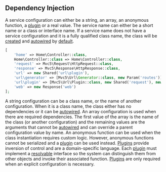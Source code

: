 ## Dependency Injection
A service configuration can either be a string, an array, an anonymous function, a [plugin](/plugins) or a real value.
The service name can either be a short name or a class or interface name. If a service name does not have a service configuration and it is a fully qualified class name, the class will be [created](https://github.com/mvc5/mvc5/blob/master/src/Resolver/Build.php#L42) and [autowired](#autowiring) by [default](https://github.com/mvc5/mvc5/blob/master/src/Resolver/Resolver.php#L57).
```php
[
    'home' => Home\Controller::class,
    Home\Controller::class => Home\Controller::class,
    'request' => Mvc5\Request\HttpRequest::class,
    'response' => Mvc5\Response\HttpResponse::class,
    'url' => new Shared('url\plugin'),
    'url\generator' => [Mvc5\Url\Generator::class, new Param('routes')],
    'url\plugin' => [Mvc5\Url\Plugin::class, new Shared('request'), new Plugin('url\generator')],
    'web' => new Response('web')
];
```
A string configuration can be a class name, or the name of another configuration. When it is a class name, the class either has no dependencies or it can be [autowired](#autowiring). An array configuration is used when there are required dependencies. The first value of the array is the name of the class (or another configuration) and the remaining values are the arguments that cannot be [autowired](#autowiring) and can override a parent configuration value by name. An anonymous function can be used when the class instantiation requires custom logic. However, anonymous functions cannot be serialized and a [plugin](/plugins) can be used instead. [Plugins](/plugins) provide inversion of control and are a domain-specific language. Each [plugin](/plugins) must implement a [resolvable](https://github.com/mvc5/mvc5/blob/master/src/Resolvable.php) interface so the system can distinguish them from other objects and invoke their associated function. [Plugins](/plugins) are only required when an explicit configuration is necessary.
